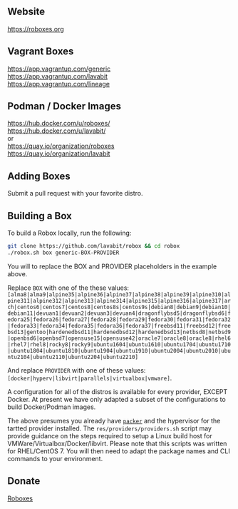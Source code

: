 ## Website
https://roboxes.org  

## Vagrant Boxes  
https://app.vagrantup.com/generic  
https://app.vagrantup.com/lavabit  
https://app.vagrantup.com/lineage  

## Podman / Docker Images  
https://hub.docker.com/u/roboxes/  
https://hub.docker.com/u/lavabit/  
or   
https://quay.io/organization/roboxes  
https://quay.io/organization/lavabit  


## Adding Boxes

Submit a pull request with your favorite distro.  

## Building a Box

To build a Robox locally, run the following:  

```bash
git clone https://github.com/lavabit/robox && cd robox
./robox.sh box generic-BOX-PROVIDER
```

You will to replace the BOX and PROVIDER placeholders in the example above.  
  
Replace `BOX` with one of the these values:  `[alma8|alma9|alpine35|alpine36|alpine37|alpine38|alpine39|alpine310|alpine311|alpine312|alpine313|alpine314|alpine315|alpine316|alpine317|arch|centos6|centos7|centos8|centos8s|centos9s|debian8|debian9|debian10|debian11|devuan1|devuan2|devuan3|devuan4|dragonflybsd5|dragonflybsd6|fedora25|fedora26|fedora27|fedora28|fedora29|fedora30|fedora31|fedora32|fedora33|fedora34|fedora35|fedora36|fedora37|freebsd11|freebsd12|freebsd13|gentoo|hardenedbsd11|hardenedbsd12|hardenedbsd13|netbsd8|netbsd9|openbsd6|openbsd7|opensuse15|opensuse42|oracle7|oracle8|oracle8|rhel6|rhel7|rhel8|rocky8|rocky9|ubuntu1604|ubuntu1610|ubuntu1704|ubuntu1710|ubuntu1804|ubuntu1810|ubuntu1904|ubuntu1910|ubuntu2004|ubuntu2010|ubuntu2104|ubuntu2110|ubuntu2204|ubuntu2210]` 
  
And replace `PROVIDER` with one of these values: `[docker|hyperv|libvirt|parallels|virtualbox|vmware]`.  
  
A configuration for all of the distros is available for every provider, EXCEPT Docker. At present we have only adapted a subset of the configurations to build Docker/Podman images.  

The above presumes you already have [`packer`](https://www.packer.io/) and the hypervisor for the tartted provider installed. The `res/providers/providers.sh` script may provide guidance on the steps required to setup a Linux build host for VMWare/Virtualbox/Docker/libvirt. Please note that this scripts was written for RHEL/CentOS 7. You will then need to adapt the package names and CLI commands to your environment.  

## Donate
[Roboxes](https://roboxes.org)